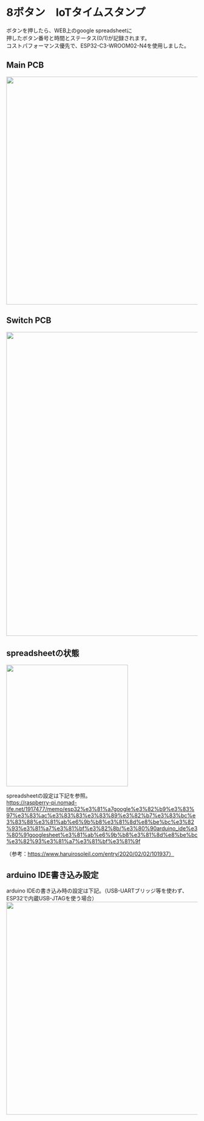 # 8ボタン　IoTタイムスタンプ
ボタンを押したら、WEB上のgoogle spreadsheetに  
押したボタン番号と時間とステータス(0/1)が記録されます。  
コストパフォーマンス優先で、ESP32-C3-WROOM02-N4を使用しました。  
## Main PCB  
<img src="https://user-images.githubusercontent.com/44044800/236591860-a33f93b5-0a1a-4116-a17f-4ec67a4c1056.png" width="600px">  

## Switch PCB  
<img src="https://user-images.githubusercontent.com/44044800/236592204-7be12f47-f304-4879-a2df-b811b6666226.png" width="800px">  
  
## spreadsheetの状態  
<img src="https://user-images.githubusercontent.com/44044800/236590864-9081fc97-92b7-49e4-a0a1-696463e1dc3f.png" width="320px">  

  
spreadsheetの設定は下記を参照。  
https://raspberry-pi.nomad-life.net/1917477/memo/esp32%e3%81%a7google%e3%82%b9%e3%83%97%e3%83%ac%e3%83%83%e3%83%89%e3%82%b7%e3%83%bc%e3%83%88%e3%81%ab%e6%9b%b8%e3%81%8d%e8%be%bc%e3%82%93%e3%81%a7%e3%81%bf%e3%82%8b/%e3%80%90arduino_ide%e3%80%91googlesheet%e3%81%ab%e6%9b%b8%e3%81%8d%e8%be%bc%e3%82%93%e3%81%a7%e3%81%bf%e3%81%9f  

（参考：https://www.haruirosoleil.com/entry/2020/02/02/101937）  
  
## arduino IDE書き込み設定  
arduino IDEの書き込み時の設定は下記。（USB-UARTブリッジ等を使わず、ESP32で内蔵USB-JTAGを使う場合）  
<img src="https://user-images.githubusercontent.com/44044800/236589669-b7789ccb-04f2-46ec-88a8-865c9b4ca2c5.png" width="560px">
